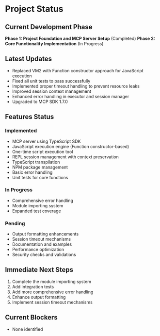 # Project Status

## Current Development Phase
**Phase 1: Project Foundation and MCP Server Setup** (Completed)
**Phase 2: Core Functionality Implementation** (In Progress)

## Latest Updates
- Replaced VM2 with Function constructor approach for JavaScript execution
- Fixed all unit tests to pass successfully
- Implemented proper timeout handling to prevent resource leaks
- Improved session context management
- Enhanced error handling in executor and session manager
- Upgraded to MCP SDK 1.7.0

## Features Status

### Implemented
- MCP server using TypeScript SDK
- JavaScript execution engine (Function constructor-based)
- One-time script execution tool
- REPL session management with context preservation
- TypeScript transpilation
- NPM package management
- Basic error handling
- Unit tests for core functions

### In Progress
- Comprehensive error handling
- Module importing system
- Expanded test coverage

### Pending
- Output formatting enhancements
- Session timeout mechanisms
- Documentation and examples
- Performance optimization
- Security checks and validations

## Immediate Next Steps
1. Complete the module importing system
2. Add integration tests
3. Add more comprehensive error handling
4. Enhance output formatting
5. Implement session timeout mechanisms

## Current Blockers
- None identified
